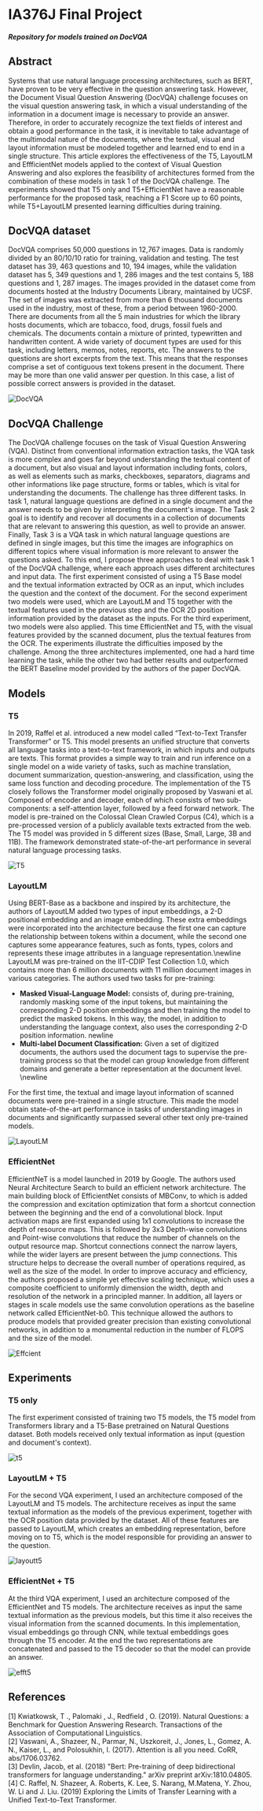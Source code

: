# IA376J Final Project 
##### Repository for models trained on DocVQA

## Abstract
Systems that use natural language processing architectures, such as BERT, have proven to be very effective in the question answering task. However, the Document Visual Question Answering (DocVQA) challenge focuses on the visual question answering task, in which a visual understanding of the information in a document image is necessary to provide an answer. Therefore, in order to accurately recognize the text fields of interest and obtain a good performance in the task, it is inevitable to take advantage of the multimodal nature of the documents, where the textual, visual and layout information must be modeled together and learned end to end in a single structure. This article explores the effectiveness of the T5, LayoutLM and EffficientNet models applied to the context of Visual Question Answering and also explores the feasibility of architectures formed from the combination of these models in task 1 of the DocVQA challenge. The experiments showed that T5 only and T5+EfficientNet have a reasonable performance for the proposed task, reaching a F1 Score up to 60 points, while T5+LayoutLM presented learning difficulties during training.

## DocVQA dataset

DocVQA comprises 50,000 questions in 12,767 images. Data is randomly divided by an 80/10/10 ratio for training, validation and testing. The test dataset has 39, 463 questions and 10, 194 images, while the validation dataset has 5, 349 questions and 1, 286 images and the test contains 5, 188 questions and 1, 287 images.
The images provided in the dataset come from documents hosted at the Industry Documents Library, maintained by UCSF. The set of images was extracted from more than 6 thousand documents used in the industry, most of these, from a period between 1960-2000. There are documents from all the 5 main industries for which the library hosts documents, which are tobacco, food, drugs, fossil fuels and chemicals. The documents contain a mixture of printed, typewritten and handwritten content. A wide variety of document types are used for this task, including letters, memos, notes, reports, etc. The answers to the questions are short excerpts from the text. This means that the responses comprise a set of contiguous text tokens present in the document. There may be more than one valid answer per question. In this case, a list of possible correct answers is provided in the dataset.

![DocVQA](figs/docvqa_sample.JPG)
<br />

## DocVQA Challenge

The DocVQA challenge focuses on the task of Visual Question Answering (VQA). Distinct from conventional information extraction tasks, the VQA task is more complex and goes far beyond understanding the textual content of a document, but also visual and layout information including fonts, colors, as well as elements such as marks, checkboxes, separators, diagrams and other informations like page structure, forms or tables, which is vital for understanding the documents. The challenge has three different tasks. In task 1, natural language questions are defined in a single document and the answer needs to be given by interpreting the document's image. The Task 2 goal is to identify and recover all documents in a collection of documents that are relevant to answering this question, as well to provide an answer. Finally, Task 3 is a VQA task in which natural language questions are defined in single images, but this time the images are infographics on different topics where visual information is more relevant to answer the questions asked.
To this end, I propose three approaches to deal with task 1 of the DocVQA challenge, where each approach uses different architectures and input data. The first experiment consisted of using a T5 Base model and the textual information extracted by OCR as an input, which includes the question and the context of the document. For the second experiment two models were used, which are LayoutLM and T5 together with the textual features used in the previous step and the OCR 2D position information provided by the dataset as the inputs. For the third experiment, two models were also applied. This time EfficientNet and T5, with the visual features provided by the scanned document, plus the textual features from the OCR. The experiments illustrate the difficulties imposed by the challenge. Among the three architectures implemented, one had a hard time learning the task, while the other two had better results and outperformed the BERT Baseline model provided by the authors of the paper DocVQA.

## Models
### T5

In 2019, Raffel et al. introduced a new model called “Text-to-Text Transfer Transformer” or T5. This model presents an unified structure that converts all language tasks into a text-to-text framework, in which inputs and outputs are texts. This format provides a simple way to train and run inference on a single model on a wide variety of tasks, such as machine translation, document summarization, question-answering, and classification, using the same loss function and decoding procedure. The implementation of the T5 closely follows the Transformer model originally proposed by Vaswani et al. Composed of encoder and decoder, each of which consists of two sub-components: a self-attention layer, followed by a feed forward network. The model is pre-trained on the Colossal Clean Crawled Corpus (C4), which is a pre-processed version of a publicly available texts extracted from the web. The T5 model was provided in 5 different sizes (Base, Small, Large, 3B and 11B). The framework demonstrated state-of-the-art performance in several natural language processing tasks.

![T5](figs/t5.png)
<br />

### LayoutLM

Using BERT-Base as a backbone and inspired by its architecture, the authors of LayoutLM added two types of input embeddings, a 2-D positional embedding and an image embedding. These extra embeddings were incorporated into the architecture because the first one can capture the relationship between tokens within a document, while the second one captures some appearance features, such as fonts, types, colors and represents these image attributes in a language representation.\newline
LayoutLM was pre-trained on the IIT-CDIP Test Collection 1.0, which contains more than 6 million documents with 11 million document images in various categories. The authors used two tasks for pre-training:
* **Masked Visual-Language Model:** consists of, during pre-training, randomly masking some of the input tokens, but maintaining the corresponding 2-D position embeddings and then training the model to predict the masked tokens. In this way, the model, in addition to understanding the language context, also uses the corresponding 2-D position information. newline
* **Multi-label Document Classification:** Given a set of digitized documents, the authors used the document tags to supervise the pre-training process so that the model can group knowledge from different domains and generate a better representation at the document level. \newline

For the first time, the textual and image layout information of scanned documents were pre-trained in a single structure. This made the model obtain state-of-the-art performance in tasks of understanding images in documents and significantly surpassed several other text only pre-trained models.

![LayoutLM](figs/LayoutLM.JPG)
<br />

### EfficientNet

EfficientNeT is a model launched in 2019 by Google. The authors used Neural Architecture Search to build an efficient network architecture. The main building block of EfficientNet consists of MBConv, to which is added the compression and excitation optimization that form a shortcut connection between the beginning and the end of a convolutional block. Input activation maps are first expanded using 1x1 convolutions to increase the depth of resource maps. This is followed by 3x3 Depth-wise convolutions and Point-wise convolutions that reduce the number of channels on the output resource map. Shortcut connections connect the narrow layers, while the wider layers are present between the jump connections. This structure helps to decrease the overall number of operations required, as well as the size of the model. In order to improve accuracy and efficiency, the authors proposed a simple yet effective scaling technique, which uses a composite coefficient to uniformly dimension the width, depth and resolution of the network in a principled manner. In addition, all layers or stages in scale models use the same convolution operations as the baseline network called EfficientNet-b0. This technique allowed the authors to produce models that provided greater precision than existing convolutional networks, in addition to a monumental reduction in the number of FLOPS and the size of the model.

![Effcient](figs/EfficientNet.JPG)
<br />

## Experiments
### T5 only

The first experiment consisted of training two T5 models, the T5 model from Transformers library and a T5-Base pretrained on Natural Questions dataset. Both models received only textual information as input (question and document's context).

![t5](figs/T5.JPG)
<br />

### LayoutLM + T5 

For the second VQA experiment, I used an architecture composed of the LayoutLM and T5 models. The architecture receives as input the same textual information as the models of the previous experiment, together with the OCR position data provided by the dataset. All of these features are passed to LayoutLM, which creates an embedding representation, before moving on to T5, which is the model responsible for providing an answer to the question.

![layoutt5](figs/Layout+t5.JPG)
<br />

### EfficientNet + T5

At the third VQA experiment, I used an architecture composed of the EfficientNet and T5 models. The architecture receives as input the same textual information as the previous models, but this time it also receives the visual information from the scanned documents. In this implementation, visual embeddings go through CNN, while textual embeddings goes through the T5 encoder. At the end the two representations are concatenated and passed to the T5 decoder so that the model can provide an answer.

![efft5](figs/eff+t5.JPG)
<br />

## References
[1] Kwiatkowsk, T ., Palomaki , J., Redfield , O. (2019). Natural Questions: a Benchmark for Question Answering Research. Transactions of the Association of Computational Linguistics. <br />
[2] Vaswani, A., Shazeer, N., Parmar, N., Uszkoreit, J., Jones, L., Gomez, A. N., Kaiser, L., and Polosukhin, I. (2017). Attention is all you need. CoRR, abs/1706.03762.<br />
[3] Devlin, Jacob, et al. (2018) "Bert: Pre-training of deep bidirectional transformers for language understanding." arXiv preprint arXiv:1810.04805.<br />
[4] C. Raffel, N. Shazeer, A. Roberts, K. Lee, S. Narang, M.Matena, Y. Zhou, W. Li and J. Liu. (2019) Exploring the Limits of Transfer Learning with a Unified Text-to-Text Transformer.  <br />
